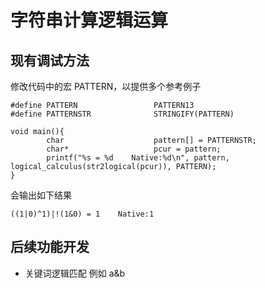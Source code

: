 # 字符串计算逻辑运算

## 现有调试方法
修改代码中的宏 PATTERN，以提供多个参考例子
```
#define PATTERN                 PATTERN13
#define PATTERNSTR              STRINGIFY(PATTERN)

void main(){
        char                    pattern[] = PATTERNSTR;
        char*                   pcur = pattern;
        printf("%s = %d    Native:%d\n", pattern, logical_calculus(str2logical(pcur)), PATTERN);
}
```
会输出如下结果
```
((1|0)^1)|!(1&0) = 1    Native:1
```

## 后续功能开发
- 关键词逻辑匹配 例如 a&b